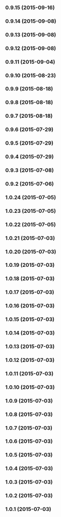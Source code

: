 ### 0.9.15 (2015-09-16)


### 0.9.14 (2015-09-08)


### 0.9.13 (2015-09-08)


### 0.9.12 (2015-09-08)


### 0.9.11 (2015-09-04)


### 0.9.10 (2015-08-23)


### 0.9.9 (2015-08-18)


### 0.9.8 (2015-08-18)


### 0.9.7 (2015-08-18)


### 0.9.6 (2015-07-29)


### 0.9.5 (2015-07-29)


### 0.9.4 (2015-07-29)


### 0.9.3 (2015-07-08)


### 0.9.2 (2015-07-06)


### 1.0.24 (2015-07-05)


### 1.0.23 (2015-07-05)


### 1.0.22 (2015-07-05)


### 1.0.21 (2015-07-03)


### 1.0.20 (2015-07-03)


### 1.0.19 (2015-07-03)


### 1.0.18 (2015-07-03)


### 1.0.17 (2015-07-03)


### 1.0.16 (2015-07-03)


### 1.0.15 (2015-07-03)


### 1.0.14 (2015-07-03)


### 1.0.13 (2015-07-03)


### 1.0.12 (2015-07-03)


### 1.0.11 (2015-07-03)


### 1.0.10 (2015-07-03)


### 1.0.9 (2015-07-03)


### 1.0.8 (2015-07-03)


### 1.0.7 (2015-07-03)


### 1.0.6 (2015-07-03)


### 1.0.5 (2015-07-03)


### 1.0.4 (2015-07-03)


### 1.0.3 (2015-07-03)


### 1.0.2 (2015-07-03)


### 1.0.1 (2015-07-03)

